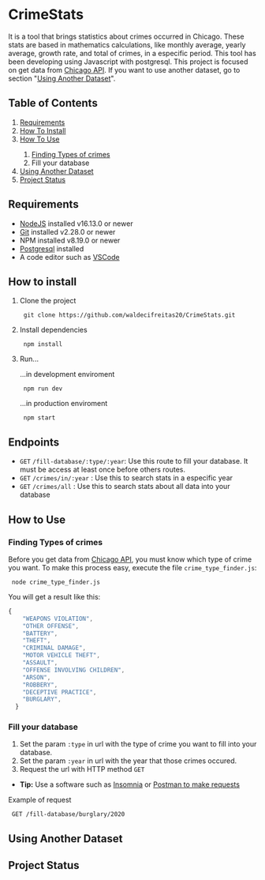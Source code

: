 # CrimeStats
<p>It is a tool that brings statistics about crimes occurred in Chicago. These stats are based in mathematics calculations, like monthly average, yearly average, growth rate, and total of crimes, in a especific period. This tool has been developing using Javascript with postgresql. This project is focused on get data from <a href="https://data.cityofchicago.org/resource/ijzp-q8t2.json">Chicago API</a>. If you want to use another dataset, go to section "<a href="#using-another-dataset">Using Another Dataset</a>".</p>



## Table of Contents
<ol id="menu" align="left">
 <li><a href="#requirements">Requirements</a> </li>
 <li><a href="#how-to-install">How To Install</a> </li>
 <li><a href="#how-to-use">How To Use</a> </li>
 <ol>
  <li><a href="#finding-types-of-crimes">Finding Types of crimes</a></li>
  <li>Fill your database</li>
 </ol> 
 <li><a href="#using-another-dataset">Using Another Dataset</a> </li>
 <li><a href="#project-status">Project Status</a> </li>
</ol>

## Requirements
<ul>
 <li><a href="https://nodejs.org/en/download">NodeJS</a> installed v16.13.0 or newer</li>
 <li><a href="https://git-scm.com/downloads">Git</a> installed v2.28.0 or newer</li>
 <li>NPM installed v8.19.0 or newer</li>
 <li><a href="https://www.postgresql.org/download/">Postgresql</a> installed
 <li>A code editor such as <a href="https://code.visualstudio.com/download">VSCode</a>
</ul>



## How to install
<ol>
 <li>Clone the project</li>
 
```
 git clone https://github.com/waldecifreitas20/CrimeStats.git
```
 <li>Install dependencies</li>
 
```
 npm install
```
 
 <li>Run...</li>
 
 ...in development enviroment
 
```
 npm run dev 
```
 ...in production enviroment
 
```
 npm start 
```
 
</ol>

## Endpoints

 * ``GET`` ``/fill-database/:type/:year``: Use this route to fill your database. It must be access at least once before others routes. 
 * ``GET`` ``/crimes/in/:year`` : Use this to search stats in a especific year 
 * ``GET`` ``/crimes/all`` : Use this to search stats about all data into your database
 
 <p></p>

## How to Use
### Finding Types of crimes
Before you get data from <a href="https://data.cityofchicago.org/resource/ijzp-q8t2.json">Chicago API</a>, you must know which type of crime you want. To make this process easy, execute the file ``crime_type_finder.js``:

```
 node crime_type_finder.js
```

You will get a result like this:

```javascript
{
    "WEAPONS VIOLATION",
    "OTHER OFFENSE",
    "BATTERY",
    "THEFT",
    "CRIMINAL DAMAGE",
    "MOTOR VEHICLE THEFT",
    "ASSAULT",
    "OFFENSE INVOLVING CHILDREN",
    "ARSON",
    "ROBBERY",
    "DECEPTIVE PRACTICE",
    "BURGLARY",
  }
```

### Fill your database
1. Set the param `:type` in url with the type of crime you want to fill into your database.
2. Set the param `:year` in url with the year that those crimes occured.
3. Request the url with HTTP method `GET`

* <strong>Tip:</strong> Use a software such as <a href="https://insomnia.rest/download">Insomnia</a> or <a href="https://www.postman.com/downloads/">Postman to make requests</a>

Example of request
```
 GET /fill-database/burglary/2020
```

## Using Another Dataset

## Project Status
<p></p>

